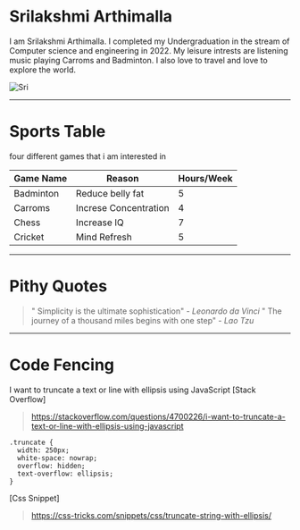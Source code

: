 # Srilakshmi Arthimalla

I am Srilakshmi Arthimalla. I completed my Undergraduation in the stream of Computer science and engineering in 2022. My leisure intrests are listening music playing Carroms and Badminton. I also love to travel and love to explore the world.

![Sri](https://github.com/sri-123lakshmi/my2_Srilakshmi/assets/143051198/17a57950-2b17-44f3-94da-6f9978bd57e9)

-------------------------------------------------------------------------------

# Sports Table

 four different games that i am interested in

|Game Name          | Reason                |  Hours/Week |
|------------------ |---------------------  | ------------|
|Badminton          |Reduce belly fat       |     5       |
|Carroms            |Increse Concentration  |     4       |
|Chess              |Increase IQ            |     7       |
|Cricket            |Mind Refresh           |     5       |

-------------------------------------------------------------------------------

# Pithy Quotes


> " Simplicity is the ultimate sophistication" - *Leonardo da Vinci*
> " The journey of a thousand miles begins with one step" - *Lao Tzu*

--------------------------------------------------------------------------------
# Code Fencing
I want to truncate a text or line with ellipsis using JavaScript 
[Stack Overflow]
> https://stackoverflow.com/questions/4700226/i-want-to-truncate-a-text-or-line-with-ellipsis-using-javascript

```
.truncate {
  width: 250px;
  white-space: nowrap;
  overflow: hidden;
  text-overflow: ellipsis;
}
```
[Css Snippet]
> https://css-tricks.com/snippets/css/truncate-string-with-ellipsis/